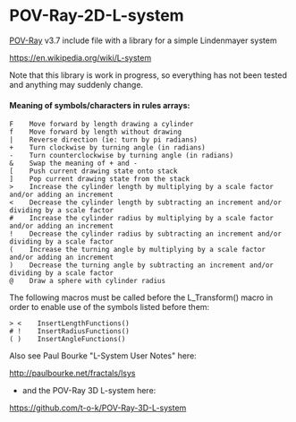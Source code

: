 # POV-Ray-2D-L-system
[POV-Ray](http://www.povray.org) v3.7 include file with a library for a simple Lindenmayer system

https://en.wikipedia.org/wiki/L-system

Note that this library is work in progress, so everything has not been tested and anything may suddenly change.

#### Meaning of symbols/characters in rules arrays:
```
F    Move forward by length drawing a cylinder
f    Move forward by length without drawing
|    Reverse direction (ie: turn by pi radians)
+    Turn clockwise by turning angle (in radians)
-    Turn counterclockwise by turning angle (in radians)
&    Swap the meaning of + and -
[    Push current drawing state onto stack
]    Pop current drawing state from the stack
>    Increase the cylinder length by multiplying by a scale factor and/or adding an increment
<    Decrease the cylinder length by subtracting an increment and/or dividing by a scale factor
#    Increase the cylinder radius by multiplying by a scale factor and/or adding an increment
!    Decrease the cylinder radius by subtracting an increment and/or dividing by a scale factor
(    Increase the turning angle by multiplying by a scale factor and/or adding an increment
)    Decrease the turning angle by subtracting an increment and/or dividing by a scale factor
@    Draw a sphere with cylinder radius
```

The following macros must be called before the L_Transform() macro in order to enable use of the symbols listed before them:

```
> <    InsertLengthFunctions()
# !    InsertRadiusFunctions()
( )    InsertAngleFunctions()
```

Also see Paul Bourke "L-System User Notes" here:

http://paulbourke.net/fractals/lsys

- and the POV-Ray 3D L-system here:

https://github.com/t-o-k/POV-Ray-3D-L-system
